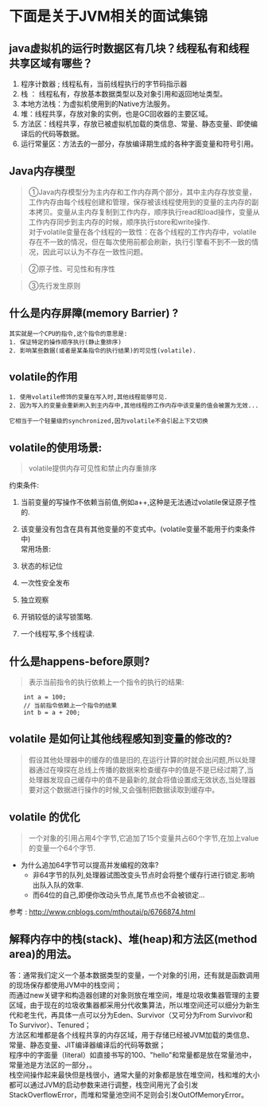 # 下面是关于JVM相关的面试集锦 

## java虚拟机的运行时数据区有几块？线程私有和线程共享区域有哪些？
1. 程序计数器 ; 线程私有，当前线程执行的字节码指示器
2. 栈 ： 线程私有，存放基本数据类型以及对象引用和返回地址类型。
3. 本地方法栈：为虚拟机使用到的Native方法服务。
4. 堆：线程共享，存放对象的实例，也是GC回收器的主要区域。
5. 方法区：线程共享，存放已被虚拟机加载的类信息、常量、静态变量、即使编译后的代码等数据。
6. 运行常量区：方法去的一部分，存放编译期生成的各种字面变量和符号引用。


## Java内存模型

> ①Java内存模型分为主内存和工作内存两个部分，其中主内存存放变量，工作内存由每个线程创建和管理，保存被该线程使用到的变量的主内存的副本拷贝。变量从主内存复制到工作内存，顺序执行read和load操作，变量从工作内存同步到主内存的时候，顺序执行store和write操作.  
> 对于volatile变量在各个线程的一致性：在各个线程的工作内存中，volatile存在不一致的情况，但在每次使用前都会刷新，执行引擎看不到不一致的情况，因此可以认为不存在一致性问题。

> ②原子性、可见性和有序性

> ③先行发生原则

## 什么是内存屏障(memory Barrier) ? 
    其实就是一个CPU的指令,这个指令的意思是:  
    1. 保证特定的操作顺序执行(静止重排序)
    2. 影响某些数据(或者是某条指令的执行结果)的可见性(volatile).

## volatile的作用
    1. 使用volatile修饰的变量在写入时,其他线程能够可见.
    2. 因为写入的变量会重新刷入到主内存中,其他线程的工作内存中该变量的值会被置为无效...
    
    它相当于一个轻量级的synchronized,因为volatile不会引起上下文切换


## volatile的使用场景:

> volatile提供内存可见性和禁止内存重排序


  约束条件:
1. 当前变量的写操作不依赖当前值,例如a++,这种是无法通过volatile保证原子性的.
2. 该变量没有包含在具有其他变量的不变式中。(volatile变量不能用于约束条件中)  
  常用场景:  

3. 状态的标记位
4. 一次性安全发布
5. 独立观察
6. 开销较低的读写锁策略.
7. 一个线程写,多个线程读.

## 什么是happens-before原则?
> 表示当前指令的执行依赖上一个指令的执行的结果:  

```
    int a = 100;
    // 当前指令依赖上一个指令的结果
    int b = a + 200;
```

## volatile 是如何让其他线程感知到变量的修改的?
> 假设其他处理器中的缓存的值是旧的,在运行计算的时就会出问题,所以处理器通过在嗅探在总线上传播的数据来检查缓存中的值是不是已经过期了,当处理器发现自己缓存中的值不是最新的,就会将值设置成无效状态,当处理器要对这个数据进行操作的时候,又会强制把数据读取到缓存中。


## volatile 的优化
> 一个对象的引用占用4个字节,它追加了15个变量共占60个字节,在加上value的变量一个64个字节.

- 为什么追加64字节可以提高并发编程的效率?
    - 非64字节的队列,处理器试图改变头节点时会将整个缓存行进行锁定.影响出队入队的效率.
    - 而64位的自己,即便你改动头节点,尾节点也不会被锁定...

参考 : http://www.cnblogs.com/mthoutai/p/6766874.html


## 解释内存中的栈(stack)、堆(heap)和方法区(method area)的用法。
答：通常我们定义一个基本数据类型的变量，一个对象的引用，还有就是函数调用的现场保存都使用JVM中的栈空间；   
而通过new关键字和构造器创建的对象则放在堆空间，堆是垃圾收集器管理的主要区域，由于现在的垃圾收集器都采用分代收集算法，所以堆空间还可以细分为新生代和老生代，再具体一点可以分为Eden、Survivor（又可分为From Survivor和To Survivor）、Tenured；  
方法区和堆都是各个线程共享的内存区域，用于存储已经被JVM加载的类信息、常量、静态变量、JIT编译器编译后的代码等数据；  
程序中的字面量（literal）如直接书写的100、"hello"和常量都是放在常量池中，常量池是方法区的一部分，。  
栈空间操作起来最快但是栈很小，通常大量的对象都是放在堆空间，栈和堆的大小都可以通过JVM的启动参数来进行调整，栈空间用光了会引发StackOverflowError，而堆和常量池空间不足则会引发OutOfMemoryError。